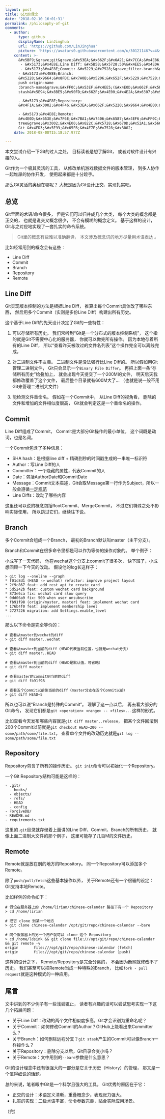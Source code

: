 ```yaml
---
layout: post
title: Git的理念
date: '2018-02-10 16:01:31'
permalink: /philosophy-of-git
comments:
  - author:
      type: github
      displayName: LinJinghua
      url: 'https://github.com/LinJinghua'
      picture: 'https://avatars0.githubusercontent.com/u/30121146?v=4&s=73'
    content: >-
      &#x5BF9;&grave;git&grave;&#x53EA;&#x662F;&#x6A21;&#x7CCA;&#x4E86;&#x89E3;&#xFF0C;&#x5982;&#x6709;&#x4E0D;&#x5BF9;&#x8BF7;&#x6307;&#x6B63;:P&#x3002;
       - &#x5173;&#x4E8E;Line Diff: &#x5B58;&#x5728;50%&#x4EE5;&#x4E0A;(&#x5305;&#x62EC;50%)&#x884C;&#x76F8;&#x4F3C;
       - &#x5173;&#x4E8E;Commit: &#x5229;&#x7528;&grave;filter-branch&grave;&#x4FEE;&#x6539;&grave;GIT_AUTHOR_NAME&grave;&#xFF0C;GitHub&#x4E0A;&#x80FD;&#x770B;&#x51FA;&#x6765;Committer(Committer&#x4E0E;Author&#x4E0D;&#x540C;&#x65F6;github&#x7684;commit&#x5386;&#x53F2;&#x4F1A;&#x663E;&#x793A;&#x4E24;&#x8005;)&#xFF0C;git&#x5B58;&#x50A8;&#x7740;&grave;GIT_COMMITTER_NAME&grave;&#x548C;&grave;GIT_COMMITTER_EMAIL&grave;&#x4FE1;&#x606F;&#x3002;
      - &#x5173;&#x4E8E;Branch:
      &#x5220;&#x9664;&#x8FDC;&#x7A0B;&#x5206;&#x652F;&#x5229;&#x7528;&grave;git
      push origin-name
      :branch-name&grave;&#xFF0C;&#x53EF;&#x4EE5;(&#x4E0D;&#x662F;&#x5F88;&#x4E86;&#x89E3;stash&#x673A;&#x5236;&#xFF0C;&#x4F46;&#x731C;&#x60F3;branch,commit,
      stash&#x5E94;&#x8BE5;&#x90FD;&#x662F;&#x4E00;&#x4E2A;&#x6307;&#x9488;)&#x3002;

      - &#x5173;&#x4E8E;Repository:
      &#x4F1A;&#x3002;&#x4F46;&#x53EA;&#x662F;&#x5220;&#x9664;&#x4E00;&#x4E2A;&#x6807;&#x8BB0;&#x5206;&#x652F;&#x7684;&#x6587;&#x4EF6;&#xFF0C;&#x5177;&#x4F53;&#x5BF9;&#x8C61;&#x5220;&#x9664;&#x5E94;&#x8BE5;&#x662F;&grave;git-gc&grave;&#x56DE;&#x6536;?

      - &#x5173;&#x4E8E;Remote:
      &#x4E0D;&#x653E;&#x7F6E;&#x7BA1;&#x7406;&#x6587;&#x4EF6;&#xFF0C;&#x5373;&#x6CA1;&#x6709;&grave;work
      tree&grave;&#x3002;&#x4E00;&#x822C;&#x5728;&#x670D;&#x52A1;&#x5668;&#x4E0A;&#x90E8;&#x7F72;
      Git &#x4ED3;&#x5E93;&#x65F6;&#x4F7F;&#x7528;&#x3002;
    date: 2018-08-08T15:18:57.977Z

---
```


本文尝试介绍一下Git的过人之处。
目标读者是想了解Git，
或者对软件设计有兴趣的人。

<!--MORE-->

Git作为一个极其灵活的工具，
从修改单机游戏数据文件的版本管理，
到多人协作一起堆屎的协作开发，
使用起来都是十分趁手。

那么Git灵活的奥秘在哪呢？
大概是因为Git设计正交、实现扎实吧。


## 总览

Git里面的术语/命令很多，
但是它们可以归并成几个大类，
每个大类的概念都是正交的，
也就是说交叉概念很少，
不会有模糊的概念定义。
基于这样的设计，
Git与之对应地实现了一套扎实的命令系统。

> Git里的概念有些难以准确翻译，
> 本文涉及概念词的地方尽量用术语表达 。

比如经常用到的概念会有这些：

* Line Diff
* Commit
* Branch
* Repository
* Remote


## Line Diff

Git实现版本控制的方法是根据Line Diff，
推算出每个Commit具体改了哪些东西，
然后用多个Commit（实则是多份Line Diff）构建出所有历史。

这个基于Line Diff的先天设计决定了Git的一些特性：

1. 可以存储所有历史。
   我们常听到“Git是一个分布式的版本控制系统”，
   这个指的就是Git不需要中心化的服务器，
   你就可以做完所有操作。
   因为本地存着所有的Line Diff，
   所以“查看昨天被改过的文件名列表”这个操作完全可以离线完成。

2. 对二进制文件不友善。
   二进制文件是没法强行比Line Diff的。
   所以假如用Git管理二进制文件，
   Git只会显示一个`Binary File Differ`。
   再把上面一条“存储所有历史”给叠加上，
   就会出现今天提交了一个200M的文件，
   明天后天我都修改覆盖了这个文件，
   最后整个目录就有600M大了…
   （也就是说一般不用Git来管理二进制大文件）

3. 能检测文件重命名。
   假如在一个Commit中，
   从Line Diff的视角看，
   删除的文件和增加的文件相似度很高，
   Git就会判定这是一个重命名的操作。


## Commit

Line Diff组成了Commit，
Commit是大部分Git操作的最小单位。
这个词既是动词，也是名词。

一个Commit包含了多种信息：

- SHA hash：是根据line diff + 精确到秒的时间戳生成的一串唯一标识符
- Author：写Line Diff的人
- Committer：一个隐藏的属性，代表Commit的人
- Date：包括AuthorDate和CommitDate
- Message：Commit文本描述，Git会取Message第一行作为Subject，所以一般会遵循[一定规范][message]
- Line Diffs：改动了哪些内容

这里还可以说的概念包括RootCommit、MergeCommit，
不过它们特殊之处不影响实际使用，
所以跳过它们，继续往下说。


## Branch

多个Commit会组成一个Branch，
最初的Branch默认叫master（主干分支）。

Branch和Commit在很多命令里都是可以作为等价的操作对象的。
举个例子：

小成写了一天代码，
他在wechat这个分支上commit了很多次，
快下班了，小成想回顾一下今天的改动。
假设他的log长这样子：

```
> git log --oneline --graph
* f01c8d1 (HEAD -> wechat) refactor: improve project layout
* 2f9c867 feat: add rest api to create card
* 5d5242b feat: custom wechat card background
* 873e6ca fix: wechat card slow query
* 0dd06a9 fix: 500 when user unsubscribe
* fb91f98 (origin/master, master) feat: implement wechat card
* 176b4f0 feat: implement membership level
* 2727226 migration: add Settings.enable_level
...
```

那么以下命令是完全等价的：

```
# 查看从master到wechat的diff
> git diff master..wechat

# 查看从master到当前的diff（HEAD代表当前位置，也就是wechat分支）
> git diff master..HEAD

# 查看从master到当前的diff（HEAD是默认值，可省略）
> git diff master

# 查看master的commit到当前的diff
> git diff fb91f98

# 查看五个Commit以前倒当前的diff（master分支在五个Commit以前）
> git diff HEAD~5
```

所以也可以说“Branch是特殊的Commit”。
理解了这一点以后，
再去看大部分的Git命令，
发现它们都是`git <operation> <range> -- <files>...`这样的形式。

比如查看今天发布哪些内容就是`git diff master..release`，
把某个文件回滚到200个Commit以前就是`git checkout HEAD~200 -- some/path/some/file.txt`，
查看单个文件的改动历史就是`git log -- some/path/some/file.txt`


## Repository

Repository包含了所有的操作历史。
`git init`命令可以初始化一个Repository。

一个Git Repository结构可能是这样的：

```
- .git/
  - hooks/
  - objects/
  - refs/
  - HEAD
  - config
- ForgiveDB/
- README.md
- requirements.txt
```

这里的`.git`目录就存储着上面讲的Line Diff、Commit、Branch的所有历史，
就像上面二进制大文件的那个例子，
这里可能存了几百M的文件历史。


## Remote

Remote就是放在别的地方的Repository。
同一个Repository可以添加多个Remote。

除了`push/pull/fetch`这些基本操作以外，
关于Remote还有一个很骚的设定：
Git支持本地Remote。

比如样例的命令如下：

```
# 假设在服务器上的 /home/lirian/chinese-calendar 路径下有一个 Repository
> cd /home/lirian

# 把它 clone 到某一个地方
> git clone chinese-calendar /opt/git/repo/chinese-calendar --bare

# 同个服务器上的另一个用户就可以 clone 这个 Repository
> cd /home/ldsink && git clone file:///opt/git/repo/chinese-calendar && git remote -v
origin       file:///opt/git/repo/chinese-calendar (fetch)
origin       file:///opt/git/repo/chinese-calendar (push)
```

这样的设计之下，
Remote/Repository是完全分离的，
不会因为断网就修改不了历史。
我们甚至可以把Remote当成一种特殊的Branch，
比如`fork - pull request`就是这种模式的一种应用。


## 尾言

文中讲到的不少例子有一些浅尝辄止，
读者有兴趣的话可以尝试思考实现一下这几个拓展问题：

* 关于Line Diff：改动的两个文件相似度多高，Git才会识别为重命名呢？
* 关于Commit：如何修改Commit的Author？GitHub上能看出来Committer么？
* 关于Branch：如何删除远程分支？`git stash`产生的Commit可以像Branch一样操作么？
* 关于Repository：删除分支以后，Git目录会变小吗？
* 关于Remote：文中用到的`--bare`参数是什么意思？

Git的设计理念中还有很强大的一部分是它关于历史（History）的管理，
那又是一个值得细说的话题。

总的来说，笔者眼中Git是一个科学且强大的工具。
Git优秀的原因在于它：

* 正交的设计：术语定义清晰，重叠概念少，表现张力强大。
* 扎实的实现：二级术语丰富，命令参数完善，贴合实际应用场景。

（完）

[message]: http://www.ruanyifeng.com/blog/2016/01/commit_message_change_log.html

